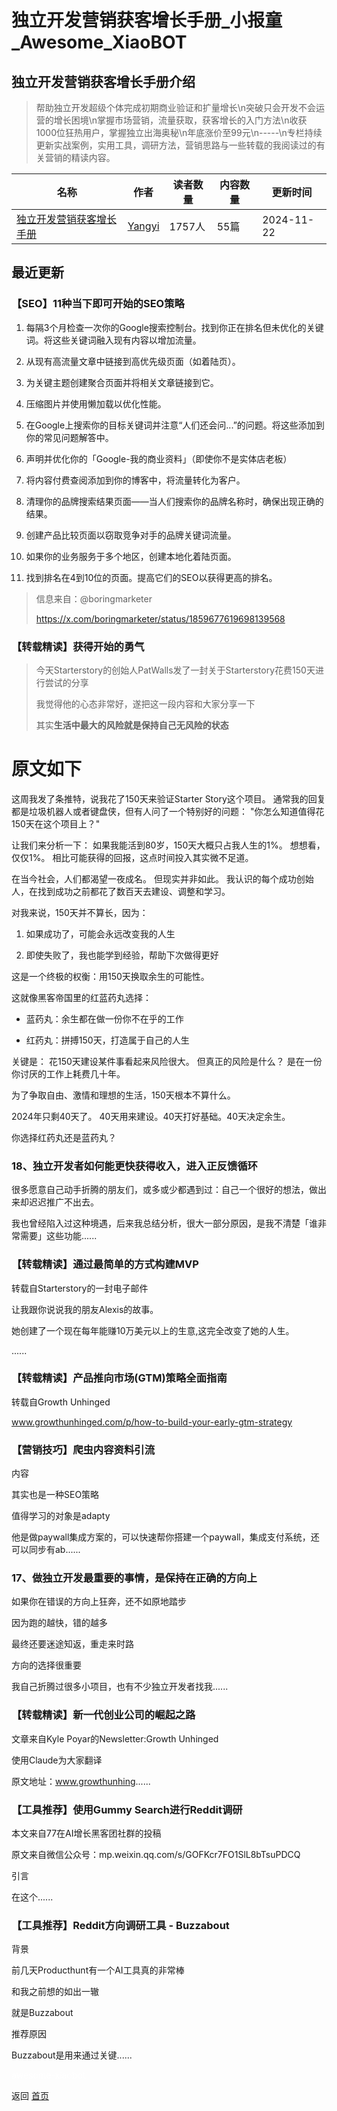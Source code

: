 # 独立开发营销获客增长手册_小报童_Awesome_XiaoBOT

## 独立开发营销获客增长手册介绍
> 帮助独立开发超级个体完成初期商业验证和扩量增长\n突破只会开发不会运营的增长困境\n掌握市场营销，流量获取，获客增长的入门方法\n收获1000位狂热用户，掌握独立出海奥秘\n年底涨价至99元\n-----\n专栏持续更新实战案例，实用工具，调研方法，营销思路与一些转载的我阅读过的有关营销的精读内容。  
  


|名称|作者|读者数量|内容数量|更新时间|
|---|---|---|---|---|
|[独立开发营销获客增长手册](https://xiaobot.net/p/devgrowth?refer=0b133df9-27dc-423b-8101-639049001c13)|[Yangyi](https://x.com/Yangyixxxx)|1757人|55篇|2024-11-22|

## 最近更新
### 【SEO】11种当下即可开始的SEO策略

  1. 每隔3个月检查一次你的Google搜索控制台。找到你正在排名但未优化的关键词。将这些关键词融入现有内容以增加流量。

  2. 从现有高流量文章中链接到高优先级页面（如着陆页）。

  3. 为关键主题创建聚合页面并将相关文章链接到它。

  4. 压缩图片并使用懒加载以优化性能。

  5. 在Google上搜索你的目标关键词并注意“人们还会问...”的问题。将这些添加到你的常见问题解答中。

  6. 声明并优化你的「Google-我的商业资料」（即使你不是实体店老板）

  7. 将内容付费查阅添加到你的博客中，将流量转化为客户。

  8. 清理你的品牌搜索结果页面——当人们搜索你的品牌名称时，确保出现正确的结果。

  9. 创建产品比较页面以窃取竞争对手的品牌关键词流量。

  10. 如果你的业务服务于多个地区，创建本地化着陆页面。

  11. 找到排名在4到10位的页面。提高它们的SEO以获得更高的排名。

> 信息来自：@boringmarketer
>
> <https://x.com/boringmarketer/status/1859677619698139568>

### 【转载精读】获得开始的勇气

> 今天Starterstory的创始人PatWalls发了一封关于Starterstory花费150天进行尝试的分享
>
> 我觉得他的心态非常好，遂把这一段内容和大家分享一下
>
> 其实**生活中最大的风险就是保持自己无风险的状态**

# 原文如下

这周我发了条推特，说我花了150天来验证Starter Story这个项目。 通常我的回复都是垃圾机器人或者键盘侠，但有人问了一个特别好的问题：
"你怎么知道值得花150天在这个项目上？"

让我们来分析一下： 如果我能活到80岁，150天大概只占我人生的1%。 想想看，仅仅1%。 相比可能获得的回报，这点时间投入其实微不足道。

在当今社会，人们都渴望一夜成名。 但现实并非如此。 我认识的每个成功创始人，在找到成功之前都花了数百天去建设、调整和学习。

对我来说，150天并不算长，因为：

  1. 如果成功了，可能会永远改变我的人生

  2. 即使失败了，我也能学到经验，帮助下次做得更好

这是一个终极的权衡：用150天换取余生的可能性。

这就像黑客帝国里的红蓝药丸选择：

  * 蓝药丸：余生都在做一份你不在乎的工作

  * 红药丸：拼搏150天，打造属于自己的人生

关键是： 花150天建设某件事看起来风险很大。 但真正的风险是什么？ 是在一份你讨厌的工作上耗费几十年。

为了争取自由、激情和理想的生活，150天根本不算什么。

2024年只剩40天了。 40天用来建设。40天打好基础。40天决定余生。

你选择红药丸还是蓝药丸？

### 18、独立开发者如何能更快获得收入，进入正反馈循环

很多愿意自己动手折腾的朋友们，或多或少都遇到过：自己一个很好的想法，做出来却迟迟推广不出去。

我也曾经陷入过这种境遇，后来我总结分析，很大一部分原因，是我不清楚「谁非常需要」这些功能......

### 【转载精读】通过最简单的方式构建MVP

转载自Starterstory的一封电子邮件

让我跟你说说我的朋友Alexis的故事。

她创建了一个现在每年能赚10万美元以上的生意,这完全改变了她的人生。

......

### 【转载精读】产品推向市场(GTM)策略全面指南

转载自Growth Unhinged

www.growthunhinged.com/p/how-to-build-your-early-gtm-strategy

### 【营销技巧】爬虫内容资料引流

内容

其实也是一种SEO策略

值得学习的对象是adapty

他是做paywall集成方案的，可以快速帮你搭建一个paywall，集成支付系统，还可以同步有ab......

### 17、做独立开发最重要的事情，是保持在正确的方向上

如果你在错误的方向上狂奔，还不如原地踏步

因为跑的越快，错的越多

最终还要迷途知返，重走来时路

方向的选择很重要

我自己折腾过很多小项目，也有不少独立开发者找我......

### 【转载精读】新一代创业公司的崛起之路

文章来自Kyle Poyar的Newsletter:Growth Unhinged

使用Claude为大家翻译

原文地址：www.growthunhing......

### 【工具推荐】使用Gummy Search进行Reddit调研

本文来自77在AI增长黑客团社群的投稿

原文来自微信公众号：mp.weixin.qq.com/s/GOFKcr7FO1SlL8bTsuPDCQ

引言

在这个......

### 【工具推荐】Reddit方向调研工具 - Buzzabout

背景

前几天Producthunt有一个AI工具真的非常棒

和我之前想的如出一辙

就是Buzzabout

推荐原因

Buzzabout是用来通过关键......


<a href="https://github.com/Reno9527/awesome-xiaobot" style="color: white; text-decoration: none;">awesome-xiaobot</a>

返回 [首页](../README.md)
